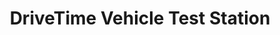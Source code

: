---
title: "DriveTime Vehicle Test Station"
url: /durban/drivetime-vehicle-test-station/
shop: car parts
---